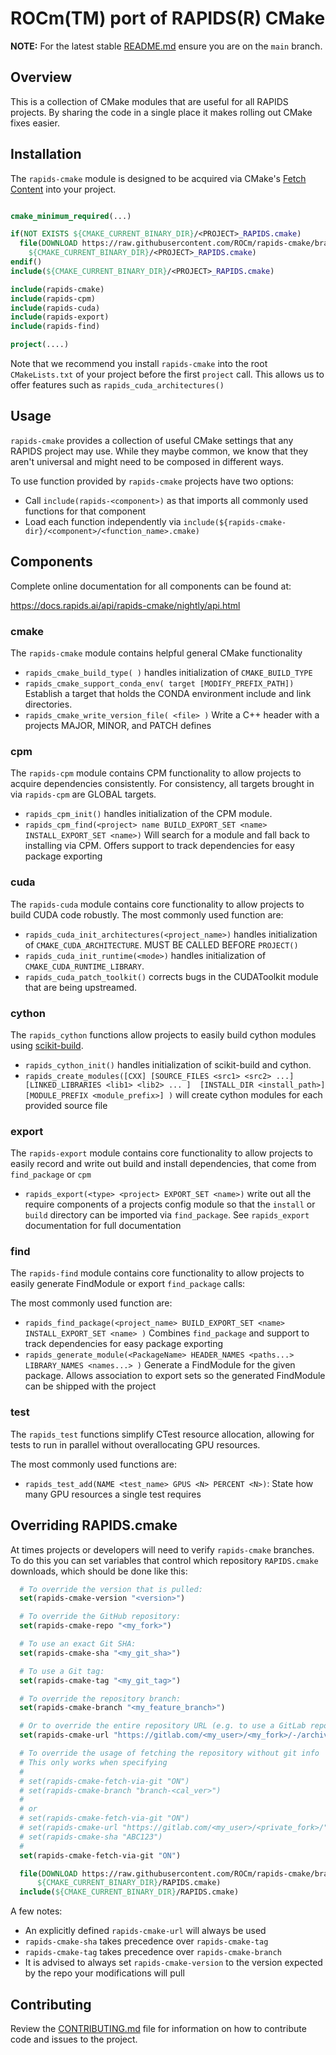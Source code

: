 # ROCm(TM) port of RAPIDS(R) CMake

**NOTE:** For the latest stable [README.md](https://github.com/ROCm/rapids-cmake/blob/main/README.md) ensure you are on the `main` branch.

## Overview

This is a collection of CMake modules that are useful for all RAPIDS
projects. By sharing the code in a single place it makes rolling out CMake
fixes easier.


## Installation

The `rapids-cmake` module is designed to be acquired via CMake's [Fetch
Content](https://cmake.org/cmake/help/latest/module/FetchContent.html) into your project.

```cmake

cmake_minimum_required(...)

if(NOT EXISTS ${CMAKE_CURRENT_BINARY_DIR}/<PROJECT>_RAPIDS.cmake)
  file(DOWNLOAD https://raw.githubusercontent.com/ROCm/rapids-cmake/branch-<VERSION_MAJOR>.<VERSION_MINOR>/RAPIDS.cmake
    ${CMAKE_CURRENT_BINARY_DIR}/<PROJECT>_RAPIDS.cmake)
endif()
include(${CMAKE_CURRENT_BINARY_DIR}/<PROJECT>_RAPIDS.cmake)

include(rapids-cmake)
include(rapids-cpm)
include(rapids-cuda)
include(rapids-export)
include(rapids-find)

project(....)
```

Note that we recommend you install `rapids-cmake` into the root `CMakeLists.txt` of
your project before the first `project` call. This allows us to offer features such as
`rapids_cuda_architectures()`

## Usage

`rapids-cmake` provides a collection of useful CMake settings that any RAPIDS project may use.
While they maybe common, we know that they aren't universal and might need to be composed in
different ways.

To use function provided by `rapids-cmake` projects have two options:
- Call `include(rapids-<component>)` as that imports all commonly used functions for that component
- Load each function independently via `include(${rapids-cmake-dir}/<component>/<function_name>.cmake)`


## Components

Complete online documentation for all components can be found at:

  https://docs.rapids.ai/api/rapids-cmake/nightly/api.html


### cmake
The `rapids-cmake` module contains helpful general CMake functionality

- `rapids_cmake_build_type( )` handles initialization of `CMAKE_BUILD_TYPE`
- `rapids_cmake_support_conda_env( target [MODIFY_PREFIX_PATH])` Establish a target that holds the CONDA environment
  include and link directories.
- `rapids_cmake_write_version_file( <file> )` Write a C++ header with a projects MAJOR, MINOR, and PATCH defines

### cpm

The `rapids-cpm` module contains CPM functionality to allow projects to acquire dependencies consistently.
For consistency, all targets brought in via `rapids-cpm` are GLOBAL targets.

- `rapids_cpm_init()` handles initialization of the CPM module.
- `rapids_cpm_find(<project> name BUILD_EXPORT_SET <name> INSTALL_EXPORT_SET <name>)` Will search for a module and fall back to installing via CPM. Offers support to track dependencies for easy package exporting

### cuda

The `rapids-cuda` module contains core functionality to allow projects to build CUDA code robustly.
The most commonly used function are:

- `rapids_cuda_init_architectures(<project_name>)` handles initialization of `CMAKE_CUDA_ARCHITECTURE`. MUST BE CALLED BEFORE `PROJECT()`
- `rapids_cuda_init_runtime(<mode>)` handles initialization of `CMAKE_CUDA_RUNTIME_LIBRARY`.
- `rapids_cuda_patch_toolkit()` corrects bugs in the CUDAToolkit module that are being upstreamed.

### cython

The `rapids_cython` functions allow projects to easily build cython modules using
[scikit-build](https://scikit-build.readthedocs.io/en/latest/).

- `rapids_cython_init()` handles initialization of scikit-build and cython.
- `rapids_create_modules([CXX] [SOURCE_FILES <src1> <src2> ...] [LINKED_LIBRARIES <lib1> <lib2> ... ]  [INSTALL_DIR <install_path>] [MODULE_PREFIX <module_prefix>] )` will create cython modules for each provided source file


### export

The `rapids-export` module contains core functionality to allow projects to easily record and write out
build and install dependencies, that come from `find_package` or `cpm`

- `rapids_export(<type> <project> EXPORT_SET <name>)` write out all the require components of a
  projects config module so that the `install` or `build` directory can be imported via `find_package`. See `rapids_export` documentation for full documentation


### find

The `rapids-find` module contains core functionality to allow projects to easily generate FindModule
or export `find_package` calls:

The most commonly used function are:

- `rapids_find_package(<project_name> BUILD_EXPORT_SET <name> INSTALL_EXPORT_SET <name> )` Combines `find_package` and support to track dependencies for easy package exporting
- `rapids_generate_module(<PackageName> HEADER_NAMES <paths...> LIBRARY_NAMES <names...> )` Generate a FindModule for the given package. Allows association to export sets so the generated FindModule can be shipped with the project

### test

The `rapids_test` functions simplify CTest resource allocation, allowing for
tests to run in parallel without overallocating GPU resources.

The most commonly used functions are:
- `rapids_test_add(NAME <test_name> GPUS <N> PERCENT <N>)`: State how many GPU resources a single
  test requires


## Overriding RAPIDS.cmake

At times projects or developers will need to verify ``rapids-cmake`` branches. To do this you can set variables that control which repository ``RAPIDS.cmake`` downloads, which should be done like this:

```cmake
  # To override the version that is pulled:
  set(rapids-cmake-version "<version>")

  # To override the GitHub repository:
  set(rapids-cmake-repo "<my_fork>")

  # To use an exact Git SHA:
  set(rapids-cmake-sha "<my_git_sha>")

  # To use a Git tag:
  set(rapids-cmake-tag "<my_git_tag>")

  # To override the repository branch:
  set(rapids-cmake-branch "<my_feature_branch>")

  # Or to override the entire repository URL (e.g. to use a GitLab repo):
  set(rapids-cmake-url "https://gitlab.com/<my_user>/<my_fork>/-/archive/<my_branch>/<my_fork>-<my_branch>.zip")

  # To override the usage of fetching the repository without git info
  # This only works when specifying
  #
  # set(rapids-cmake-fetch-via-git "ON")
  # set(rapids-cmake-branch "branch-<cal_ver>")
  #
  # or
  # set(rapids-cmake-fetch-via-git "ON")
  # set(rapids-cmake-url "https://gitlab.com/<my_user>/<private_fork>/")
  # set(rapids-cmake-sha "ABC123")
  #
  set(rapids-cmake-fetch-via-git "ON")

  file(DOWNLOAD https://raw.githubusercontent.com/ROCm/rapids-cmake/branch-23.12/RAPIDS.cmake
      ${CMAKE_CURRENT_BINARY_DIR}/RAPIDS.cmake)
  include(${CMAKE_CURRENT_BINARY_DIR}/RAPIDS.cmake)
```

A few notes:

- An explicitly defined ``rapids-cmake-url`` will always be used
- `rapids-cmake-sha` takes precedence over `rapids-cmake-tag`
- `rapids-cmake-tag` takes precedence over `rapids-cmake-branch`
- It is advised to always set `rapids-cmake-version` to the version expected by the repo your modifications will pull

## Contributing

Review the [CONTRIBUTING.md](https://github.com/ROCm/rapids-cmake/blob/main/CONTRIBUTING.md) file for information on how to contribute code and issues to the project.
